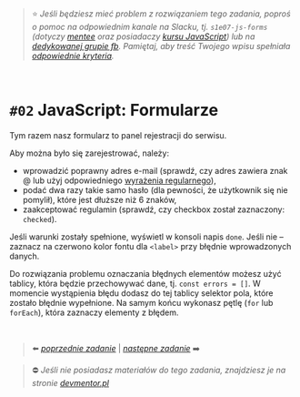 > :star: *Jeśli będziesz mieć problem z rozwiązaniem tego zadania, poproś o pomoc na odpowiednim kanale na Slacku, tj. `s1e07-js-forms` (dotyczy [mentee](https://devmentor.pl/mentoring-javascript/) oraz posiadaczy [kursu JavaScript](https://devmentor.pl/p/javascript-for-beginners/)) lub na [dedykowanej grupie fb](https://www.facebook.com/groups/155234921740033). Pamiętaj, aby treść Twojego wpisu spełniała [odpowiednie kryteria](https://devmentor.pl/jak-prosic-o-pomoc/).*

&nbsp;

# `#02` JavaScript: Formularze


Tym razem nasz formularz to panel rejestracji do serwisu.

Aby można było się zarejestrować, należy:
- wprowadzić poprawny adres e-mail (sprawdź, czy adres zawiera znak @ lub użyj odpowiedniego [wyrażenia regularnego](https://developer.mozilla.org/en-US/docs/Web/JavaScript/Guide/Regular_Expressions)),
- podać dwa razy takie samo hasło (dla pewności, że użytkownik się nie pomylił), które jest dłuższe niż 6 znaków,
- zaakceptować regulamin (sprawdź, czy checkbox został zaznaczony: `checked`).

Jeśli warunki zostały spełnione, wyświetl w konsoli napis `done`. Jeśli nie – zaznacz na czerwono kolor fontu dla `<label>` przy błędnie wprowadzonych danych.

Do rozwiązania problemu oznaczania błędnych elementów możesz użyć tablicy, która będzie przechowywać dane, tj. `const errors = []`. W momencie wystąpienia błędu dodasz do tej tablicy selektor pola, które zostało błędnie wypełnione. Na samym końcu wykonasz pętlę (`for` lub `forEach`), która zaznaczy elementy z błędem.

&nbsp;

> :arrow_left: [*poprzednie zadanie*](./../01) | [*następne zadanie*](./../03) :arrow_right:

> :no_entry: *Jeśli nie posiadasz materiałów do tego zadania, znajdziesz je na stronie [devmentor.pl](https://devmentor.pl/p/js-basics/)*
